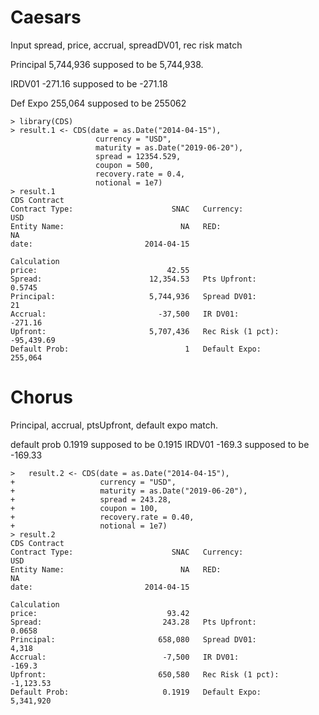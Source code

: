 Caesars
========================================================
Input spread, price, accrual, spreadDV01, rec risk match

Principal 5,744,936 supposed to be 5,744,938.

IRDV01 -271.16 supposed to be -271.18

Def Expo 255,064 supposed to be 255062

```{r}
> library(CDS)
> result.1 <- CDS(date = as.Date("2014-04-15"),
                   currency = "USD",
                   maturity = as.Date("2019-06-20"),                    
                   spread = 12354.529,
                   coupon = 500,
                   recovery.rate = 0.4,
                   notional = 1e7)
> result.1
CDS Contract 
Contract Type:                      SNAC   Currency:                         USD
Entity Name:                          NA   RED:                               NA
date:                         2014-04-15

Calculation 
price:                             42.55
Spread:                        12,354.53   Pts Upfront:                   0.5745
Principal:                     5,744,936   Spread DV01:                       21
Accrual:                         -37,500   IR DV01:                      -271.16
Upfront:                       5,707,436   Rec Risk (1 pct):          -95,439.69
Default Prob:                          1   Default Expo:                 255,064
```

Chorus
========================================================
Principal, accrual, ptsUpfront, default expo match.

default prob 0.1919 supposed to be 0.1915
IRDV01 -169.3 supposed to be -169.33


```{r}
>   result.2 <- CDS(date = as.Date("2014-04-15"),
+                   currency = "USD",                    
+                   maturity = as.Date("2019-06-20"),                    
+                   spread = 243.28,
+                   coupon = 100,
+                   recovery.rate = 0.40,
+                   notional = 1e7)
> result.2
CDS Contract 
Contract Type:                      SNAC   Currency:                         USD
Entity Name:                          NA   RED:                               NA
date:                         2014-04-15

Calculation 
price:                             93.42
Spread:                           243.28   Pts Upfront:                   0.0658
Principal:                       658,080   Spread DV01:                    4,318
Accrual:                          -7,500   IR DV01:                       -169.3
Upfront:                         650,580   Rec Risk (1 pct):           -1,123.53
Default Prob:                     0.1919   Default Expo:               5,341,920
```